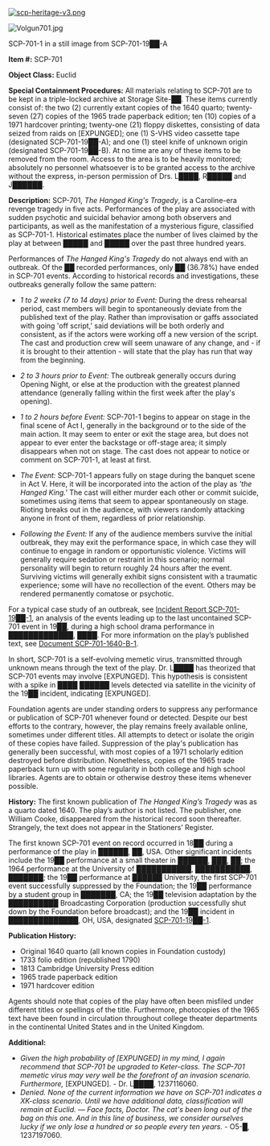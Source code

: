 [![scp-heritage-v3.png](http://scp-wiki.wdfiles.com/local--files/component:heritage-rating/scp-heritage-v3.png)](/heritage-collection-arc)

![Volgun701.jpg](http://scp-wiki.wdfiles.com/local--files/scp-701/Volgun701.jpg)

SCP-701-1 in a still image from SCP-701-19██-A

**Item #:** SCP-701

**Object Class:** Euclid

**Special Containment Procedures:** All materials relating to SCP-701 are to be kept in a triple-locked archive at Storage Site-██. These items currently consist of: the two (2) currently extant copies of the 1640 quarto; twenty-seven (27) copies of the 1965 trade paperback edition; ten (10) copies of a 1971 hardcover printing; twenty-one (21) floppy diskettes, consisting of data seized from raids on \[EXPUNGED\]; one (1) S-VHS video cassette tape (designated SCP-701-19██-A); and one (1) steel knife of unknown origin (designated SCP-701-19██-B). At no time are any of these items to be removed from the room. Access to the area is to be heavily monitored; absolutely no personnel whatsoever is to be granted access to the archive without the express, in-person permission of Drs. L████, R█████ and J██████.

**Description:** SCP-701, _The Hanged King's Tragedy_, is a Caroline-era revenge tragedy in five acts. Performances of the play are associated with sudden psychotic and suicidal behavior among both observers and participants, as well as the manifestation of a mysterious figure, classified as SCP-701-1. Historical estimates place the number of lives claimed by the play at between █████ and █████ over the past three hundred years.

Performances of _The Hanged King's Tragedy_ do not always end with an outbreak. Of the ██ recorded performances, only ██ (36.78%) have ended in SCP-701 events. According to historical records and investigations, these outbreaks generally follow the same pattern:

*   _1 to 2 weeks (7 to 14 days) prior to Event:_ During the dress rehearsal period, cast members will begin to spontaneously deviate from the published text of the play. Rather than improvisation or gaffs associated with going 'off script,' said deviations will be both orderly and consistent, as if the actors were working off a new version of the script. The cast and production crew will seem unaware of any change, and - if it is brought to their attention - will state that the play has run that way from the beginning.

*   _2 to 3 hours prior to Event:_ The outbreak generally occurs during Opening Night, or else at the production with the greatest planned attendance (generally falling within the first week after the play's opening).

*   _1 to 2 hours before Event:_ SCP-701-1 begins to appear on stage in the final scene of Act I, generally in the background or to the side of the main action. It may seem to enter or exit the stage area, but does not appear to ever enter the backstage or off-stage area; it simply disappears when not on stage. The cast does not appear to notice or comment on SCP-701-1, at least at first.

*   _The Event:_ SCP-701-1 appears fully on stage during the banquet scene in Act V. Here, it will be incorporated into the action of the play as _'the Hanged King.'_ The cast will either murder each other or commit suicide, sometimes using items that seem to appear spontaneously on stage. Rioting breaks out in the audience, with viewers randomly attacking anyone in front of them, regardless of prior relationship.

*   _Following the Event:_ If any of the audience members survive the initial outbreak, they may exit the performance space, in which case they will continue to engage in random or opportunistic violence. Victims will generally require sedation or restraint in this scenario; normal personality will begin to return roughly 24 hours after the event. Surviving victims will generally exhibit signs consistent with a traumatic experience; some will have no recollection of the event. Others may be rendered permanently comatose or psychotic.

For a typical case study of an outbreak, see [Incident Report SCP-701-19██-1](/incident-report-scp70119971), an analysis of the events leading up to the last uncontained SCP-701 event in 19██, during a high school drama performance in █████████████, ████. For more information on the play’s published text, see [Document SCP-701-1640-B-1](/scp7011640b1).

In short, SCP-701 is a self-evolving memetic virus, transmitted through unknown means through the text of the play. Dr. L████ has theorized that SCP-701 events may involve \[EXPUNGED\]. This hypothesis is consistent with a spike in ████ ██████ levels detected via satellite in the vicinity of the 19██ incident, indicating \[EXPUNGED\].

Foundation agents are under standing orders to suppress any performance or publication of SCP-701 whenever found or detected. Despite our best efforts to the contrary, however, the play remains freely available online, sometimes under different titles. All attempts to detect or isolate the origin of these copies have failed. Suppression of the play's publication has generally been successful, with most copies of a 1971 scholarly edition destroyed before distribution. Nonetheless, copies of the 1965 trade paperback turn up with some regularity in both college and high school libraries. Agents are to obtain or otherwise destroy these items whenever possible.

**History:** The first known publication of _The Hanged King’s Tragedy_ was as a quarto dated 1640. The play’s author is not listed. The publisher, one William Cooke, disappeared from the historical record soon thereafter. Strangely, the text does not appear in the Stationers’ Register.

The first known SCP-701 event on record occurred in 18██ during a performance of the play in ██████, ██, USA. Other significant incidents include the 19██ performance at a small theater in ██████, ███, ██; the 1964 performance at the University of ███████████, ███████████, ███████; the 19██ performance at ██████ University, the first SCP-701 event successfully suppressed by the Foundation; the 19██ performance by a student group in ███████, CA; the 19██ television adaptation by the ██████████ Broadcasting Corporation (production successfully shut down by the Foundation before broadcast); and the 19██ incident in ██████████████, OH, USA, designated [SCP-701-19██-1](/incident-report-scp70119971).

**Publication History:**

*   Original 1640 quarto (all known copies in Foundation custody)
*   1733 folio edition (republished 1790)
*   1813 Cambridge University Press edition
*   1965 trade paperback edition
*   1971 hardcover edition

Agents should note that copies of the play have often been misfiled under different titles or spellings of the title. Furthermore, photocopies of the 1965 text have been found in circulation throughout college theater departments in the continental United States and in the United Kingdom.

**Additional:**

*   _Given the high probability of \[EXPUNGED\] in my mind, I again recommend that SCP-701 be upgraded to Keter-class. The SCP-701 memetic virus may very well be the forefront of an invasion scenario. Furthermore,_ \[EXPUNGED\]. - Dr. L████, 1237116060.
*   _Denied. None of the current information we have on SCP-701 indicates a XK-class scenario. Until we have additional data, classification will remain at Euclid. — Face facts, Doctor. The cat's been long out of the bag on this one. And in this line of business, we consider ourselves lucky if we only lose a hundred or so people every ten years._ - O5-█, 1237197060.